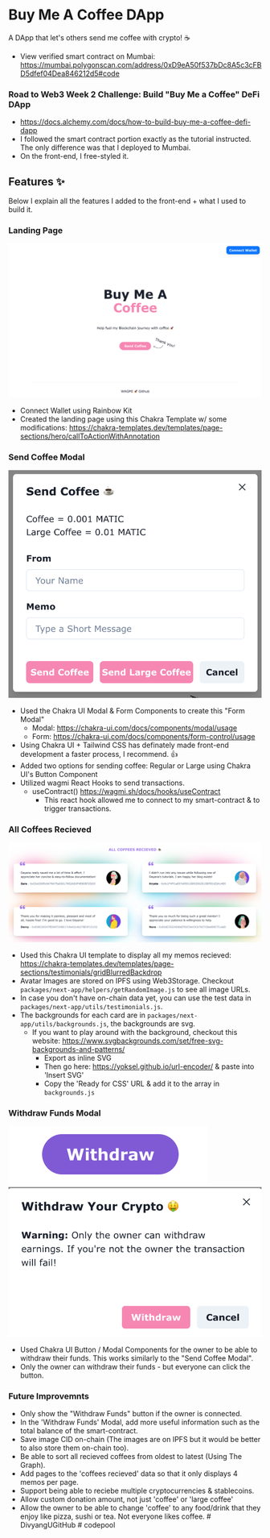 # Buy Me A Coffee DApp

A DApp that let's others send me coffee with crypto! ☕️
* View verified smart contract on Mumbai: https://mumbai.polygonscan.com/address/0xD9eA50f537bDc8A5c3cFBD5dfef04Dea846212d5#code
### Road to Web3 Week 2 Challenge: Build "Buy Me a Coffee" DeFi DApp
* https://docs.alchemy.com/docs/how-to-build-buy-me-a-coffee-defi-dapp
* I followed the smart contract portion exactly as the tutorial instructed. The only difference was that I deployed to Mumbai. 
* On the front-end, I free-styled it. 

## Features ✨
Below I explain all the features I added to the front-end + what I used to build it. 
### Landing Page
![Figure 1](images/Landing.png)
* Connect Wallet using Rainbow Kit
* Created the landing page using this Chakra Template w/ some modifications: https://chakra-templates.dev/templates/page-sections/hero/callToActionWithAnnotation
### Send Coffee Modal
![Figure 2](images/SendCoffeeModal.png)
* Used the Chakra UI Modal & Form Components to create this "Form Modal"
  * Modal: https://chakra-ui.com/docs/components/modal/usage
  * Form: https://chakra-ui.com/docs/components/form-control/usage
* Using Chakra UI + Tailwind CSS has definately made front-end development a faster process, I recommend. 👍
* Added two options for sending coffee: Regular or Large using Chakra UI's Button Component
* Utilized wagmi React Hooks to send transactions. 
  * useContract() https://wagmi.sh/docs/hooks/useContract
    * This react hook allowed me to connect to my smart-contract & to trigger transactions. 

### All Coffees Recieved
![Figure 3](images/AllCoffeesRecieved.png)
* Used this Chakra UI template to display all my memos recieved: https://chakra-templates.dev/templates/page-sections/testimonials/gridBlurredBackdrop
* Avatar Images are stored on IPFS using Web3Storage. Checkout `packages/next-app/helpers/getRandomImage.js` to see all image URLs.
* In case you don't have on-chain data yet, you can use the test data in `packages/next-app/utils/testimonials.js`.
* The backgrounds for each card are in `packages/next-app/utils/backgrounds.js`, the backgrounds are svg. 
  * If you want to play around with the background, checkout this website: https://www.svgbackgrounds.com/set/free-svg-backgrounds-and-patterns/
    * Export as inline SVG
    * Then go here: https://yoksel.github.io/url-encoder/ & paste into 'Insert SVG'
    * Copy the 'Ready for CSS' URL & add it to the array in `backgrounds.js`

### Withdraw Funds Modal
![Figure 4](images/Withdraw.png)
![Figure 5](images/WithdrawModal.png)
* Used Chakra UI Button / Modal Components for the owner to be able to withdraw their funds. This works similarly to the "Send Coffee Modal".
* Only the owner can withdraw their funds - but everyone can click the button. 

### Future Improvemnts
* Only show the "Withdraw Funds" button if the owner is connected. 
* In the 'Withdraw Funds' Modal, add more useful information such as the total balance of the smart-contract.
* Save image CID on-chain (The images are on IPFS but it would be better to also store them on-chain too).
* Be able to sort all recieved coffees from oldest to latest (Using The Graph).
* Add pages to the 'coffees recieved' data so that it only displays 4 memos per page.
* Support being able to reciebe multiple cryptocurrencies & stablecoins.
* Allow custom donation amount, not just 'coffee' or 'large coffee'
* Allow the owner to be able to change 'coffee' to any food/drink that they enjoy like pizza, sushi or tea. Not everyone likes coffee.
#   D i v y a n g U G i t H u b 
 
 #   c o d e p o o l 
 
 